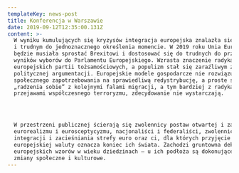 ```yaml
---
templateKey: news-post
title: Konferencja w Warszawie
date: 2019-09-12T12:35:00.131Z
content: >-
  W wyniku kumulujących się kryzysów integracja europejska znalazła się w ważnym
  i trudnym do jednoznacznego określenia momencie. W 2019 roku Unia Europejska
  będzie musiała sprostać Brexitowi i dostosować się do trudnych do przewidzenia
  wyników wyborów do Parlamentu Europejskiego. Wzrasta znaczenie radykalnych
  europejskich partii tożsamościowych, a populizm stał się zaraźliwym źródłem
  politycznej argumentacji. Europejskie modele gospodarcze nie rozwiązują
  społecznego zapotrzebowania na sprawiedliwą redystrybucję, a proste sposoby
  „radzenia sobie” z kolejnymi falami migracji, a tym bardziej z radykalnymi
  przejawami współczesnego terroryzmu, zdecydowanie nie wystarczają.




  W przestrzeni publicznej ścierają się zwolennicy postaw otwartej i zamkniętej,
  eurorealizmu i eurosceptycyzmu, nacjonaliści i federaliści, zwolennicy dalszej
  integracji i zacieśniania strefy euro oraz ci, dla których przyjęcie
  europejskiej waluty oznacza koniec ich świata. Zachodzi gruntowna dekompozycja
  europejskich wzorów w wieku dziedzinach – u ich podłoża są dokonujące się
  zmiany społeczne i kulturowe.
---
```


